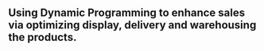 ## Using Dynamic Programming to enhance sales via optimizing display, delivery and warehousing the products.

